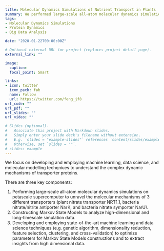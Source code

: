 ```yaml
---
title: Molecular Dynamics Simulations of Nutrient Transport in Plants
summary: We performed large-scale all-atom molecular dynamics simulations on petascale supercomputer (Bluewaters Supercomputer) to unravel the molecular mechanisms of 3 different transporters (plant nitrate transporter NRT1.1, bacteria nitrate/nitrite antiporter NarK, and bacteria nitrate symporter NarU). 
tags:
- Molecular Dynamics Simulations
- Protein Dynamics
- Big Data Analysis

date: "2020-01-22T00:00:00Z"

# Optional external URL for project (replaces project detail page).
external_link: ""

image:
  caption: 
  focal_point: Smart

links:
- icon: twitter
  icon_pack: fab
  name: Follow
  url: https://twitter.com/feng_jf8
url_code: ""
url_pdf: ""
url_slides: ""
url_video: ""

# Slides (optional).
#   Associate this project with Markdown slides.
#   Simply enter your slide deck's filename without extension.
#   E.g. `slides = "example-slides"` references `content/slides/example-slides.md`.
#   Otherwise, set `slides = ""`.
# slides: example
---
```

We focus on developing and employing machine learning, data science, and molecular modelling techqniues to understand the complex dynamic mechanisms of transporter proteins.

There are three key components:
1. Performing large-scale all-atom molecular dynamics simulations on petascale supercomputer to unravel the molecular mechanisms of 3 different transporters (plant nitrate transporter NRT1.1, bacteria nitrate/nitrite antiporter NarK, and bacteria nitrate symporter NarU).
2. Constructing Markov State Models to analyze high-dimensional and long-timescale simulation data.
3. Developing and employing state-of-the-art machine learning and data science techniques (e.g. genetic algorithm, dimensionality reduction, feature selection, clustering, and cross-validation) to optimize parameters for Markov State Models constructions and to extract insights from high dimensional data.

